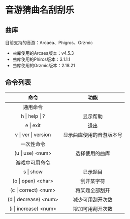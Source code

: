 # 音游猜曲名刮刮乐

## 曲库

目前支持的音游：Arcaea、Phigros、Orzmic

- 曲库使用的Arcaea版本：v4.5.3
- 曲库使用的Phiros版本：3.1.1.1
- 曲库使用的Orzmic版本：2.18.21

## 命令列表

|          命令         |           功能           |
|:---------------------:|:------------------------:|
|        通用命令       |                          |
|     h \| help \| ?    |         显示帮助         |
|       e \| exit       |           退出           |
|  v \| ver \| version  | 显示曲库使用的音游版本号 |
|       一次性命令      |                          |
|    (u \| use) <num\>   |      选择使用的曲库      |
|     游戏中可用命令    |                          |
|       s \| show       |         显示题目         |
|   (o \| open) <char\>  |        刮开某字符        |
|  (c \| correct) <num\> |      将某题全部刮开      |
| (d \| decrease) <num\> |     减少可用刮开次数     |
| (i \| increase) <num\> |     增加可用刮开次数     |
